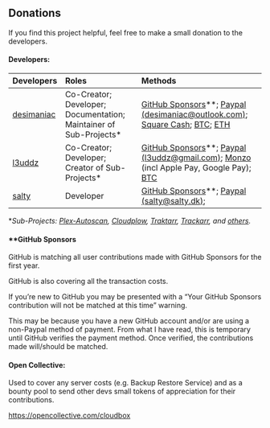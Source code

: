 ## Donations

If you find this project helpful, feel free to make a small donation to the developers.

#### Developers:

| Developers                                  | Roles              | Methods                                                                                                                                                                                                                                                                      |
|:------------------------------------------- |:------------------ |:------------------------------------------------------------------------------------------------------------------------------------------------------------------------------------------------------------------------------------------------------------------------------------ |
| [desimaniac](https://github.com/desimaniac) | Co-Creator; Developer; Documentation; Maintainer of Sub-Projects\*        | [GitHub Sponsors](https://github.com/sponsors/desimaniac)\**; [Paypal (desimaniac@outlook.com)](https://www.paypal.me/desimaniac123); [Square Cash](https://cash.me/$desimaniac); [BTC](https://en.cryptobadges.io/donate/3Jz922kDLQwjnFh986igeEmc72c8Hh5T3Y); [ETH](https://en.cryptobadges.io/donate/0xE50B388Aa66593153801e4ff99bA23737c888BF9) |
| [l3uddz](https://github.com/l3uddz)         | Co-Creator; Developer; Creator of Sub-Projects\* | [GitHub Sponsors](https://github.com/sponsors/l3uddz)\**; [Paypal (l3uddz@gmail.com)](https://www.paypal.me/l3uddz); [Monzo](https://monzo.me/today) (incl Apple Pay, Google Pay); [BTC](https://en.cryptobadges.io/donate/3CiHME1HZQsNNcDL6BArG7PbZLa8zUUgjL)                                                                                      |
| [salty](https://github.com/saltydk)         | Developer | [GitHub Sponsors](https://github.com/sponsors/saltydk)\**; [Paypal (salty@salty.dk)](https://www.paypal.me/saltydk);                                                                                      |

\*_Sub-Projects: [Plex-Autoscan](https://github.com/l3uddz/plex_autoscan), [Cloudplow](https://github.com/l3uddz/cloudplow), [Traktarr](https://github.com/l3uddz/traktarr), [Trackarr](https://gitlab.com/cloudb0x/trackarr), and [others](https://github.com/l3uddz)._

#### \*\*GitHub Sponsors

GitHub is matching all user contributions made with GitHub Sponsors for the first year.

GitHub is also covering all the transaction costs.

If you’re new to GitHub you may be presented with a “Your GitHub Sponsors contribution will not be matched at this time” warning.

This may be because you have a new GitHub account and/or are using a non-Paypal method of payment. From what I have read, this is temporary until GitHub verifies the payment method. Once verified, the contributions made will/should be matched.

#### Open Collective:

Used to cover any server costs (e.g. Backup Restore Service) and as a bounty pool to send other devs small tokens of appreciation for their contributions.

<https://opencollective.com/cloudbox>
